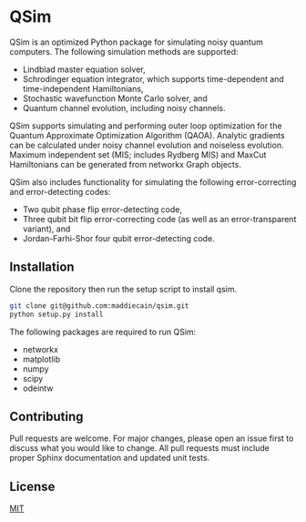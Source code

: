 # QSim

QSim is an optimized Python package for simulating noisy quantum computers. 
The following simulation methods are supported:
- Lindblad master equation solver,
- Schrodinger equation integrator, which supports time-dependent and time-independent Hamiltonians,
- Stochastic wavefunction Monte Carlo solver, and
- Quantum channel evolution, including noisy channels.

QSim supports simulating and performing outer loop optimization for the 
Quantum Approximate Optimization Algorithm (QAOA). Analytic gradients
can be calculated under noisy channel evolution and noiseless evolution.
Maximum independent set (MIS; includes Rydberg MIS) and MaxCut Hamiltonians can be generated from
networkx Graph objects. 

QSim also includes functionality for 
simulating the following error-correcting and error-detecting codes:
- Two qubit phase flip error-detecting code,
- Three qubit bit flip error-correcting code (as well as an error-transparent variant), and
- Jordan-Farhi-Shor four qubit error-detecting code.

## Installation

Clone the repository then run the setup script to install qsim.

```bash
git clone git@github.com:maddiecain/qsim.git
python setup.py install
```

The following packages are required to run QSim:
- networkx
- matplotlib
- numpy
- scipy
- odeintw

## Contributing
Pull requests are welcome. For major changes, please open an issue first to discuss what you would like to change.
All pull requests must include proper Sphinx documentation and updated unit tests.

## License
[MIT](https://choosealicense.com/licenses/mit/)
